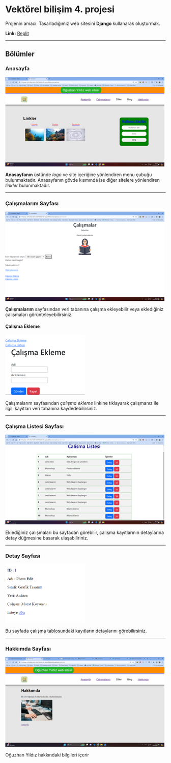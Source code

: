 <h1>Vektörel bilişim 4. projesi</h1>
<p>Projenin amacı: Tasarladığımız web sitesini <strong> Django </strong> kullanarak oluşturmak.</p>
<strong>Link:</strong> <a href="https://97ca2ada-1d7d-4f4e-9d06-3232f738b43f-00-3sjy2ui8t8ktz.sisko.replit.dev/">Replit</a>
<hr />
<h2>Bölümler</h2>
<h3>Anasayfa</h3>
<img src="./img/anasayfa.png" alt="anasayfa" width="500"/>
<p><strong>Anasayfanın</strong> üstünde <i>logo</i> ve site içeriğine yönlendiren menu çubuğu bulunmaktadır. Anasayfanın gövde kısmında ise diğer sitelere yönlendiren <i>linkler</i> bulunmaktadır. </p>
<hr />
<h3>Çalışmalarım Sayfası</h3>
<img src="./img/calismalar.png" alt="calismalarim sayfası" width="500" />
<p><strong>Çalışmalarım</strong> sayfasından veri tabanına çalışma ekleyebilir veya eklediğiniz çalışmaları görünteleyebilirsiniz.</p>
<h4>Çalışma Ekleme</h4>
<img src="./img/calismaEkleme.png" alt="calisma ekleme" width="250" />
<p>Çalışmalarım sayfasından <i>çalışma ekleme</i> linkine tıklayarak çalışmanız ile ilgili kayıtları veri tabanına kaydedebilirsiniz.</p>
<hr />
<h3>Çalışma Listesi Sayfası</h3>
<img src="./img/calismaList.png" alt="calisma listesi" width="500" />
<p>Eklediğiniz çalışmaları bu sayfadan görebilir, çalışma kayıtlarının detaylarına detay düğmesine basarak ulaşabiliriniz. </p>
<hr />
<h3>Detay Sayfası</h3>
<img src="./img/detay.png" alt="detay sayfası" width="250" />
<p>Bu sayfada çalışma tablosundaki kayıtların detaylarını görebilirsiniz.</p>
<hr />
<h3>Hakkımda Sayfası</h3>
<img src="./img/hakkimda.png" alt="hakkımda sayfası" width="500" />
<p>Oğuzhan Yıldız hakkındaki bilgileri içerir</p>